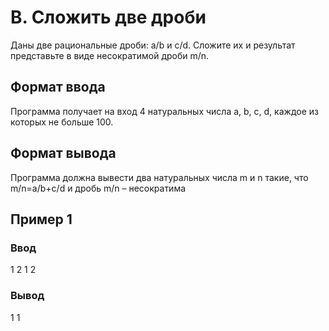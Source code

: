 # B. Сложить две дроби

Даны две рациональные дроби: a/b и c/d. Сложите их и результат представьте в виде несократимой дроби m/n.

## Формат ввода

Программа получает на вход 4 натуральных числа a, b, c, d, каждое из которых не больше 100.

## Формат вывода

Программа должна вывести два натуральных числа m и n такие, что m/n=a/b+c/d и дробь m/n – несократима

## Пример 1

### Ввод

1 2 1 2

### Вывод

1 1
